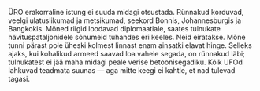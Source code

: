 ÜRO erakorraline istung ei suuda midagi otsustada. Rünnakud korduvad,
veelgi ulatuslikumad ja metsikumad, seekord Bonnis, Johannesburgis ja
Bangkokis. Mõned riigid loodavad diplomaatiale, saates tulnukate
hävituspataljonidele sõnumeid tuhandes eri keeles. Neid eiratakse. Mõne
tunni pärast pole üheski kolmest linnast enam ainsatki elavat hinge.
Selleks ajaks, kui kohalikud armeed saavad loa vahele segada, on
rünnakud läbi; tulnukatest ei jää maha midagi peale verise
betoonisegadiku. Kõik UFOd lahkuvad teadmata suunas — aga mitte keegi ei
kahtle, et nad tulevad tagasi.